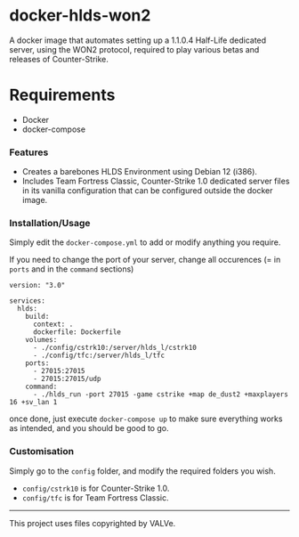 # docker-hlds-won2
A docker image that automates setting up a 1.1.0.4 Half-Life dedicated server, using the WON2 protocol, required to play various betas and releases of Counter-Strike.

# Requirements
- Docker
- docker-compose

### Features
* Creates a barebones HLDS Environment using Debian 12 (i386).
* Includes Team Fortress Classic, Counter-Strike 1.0 dedicated server files in its vanilla configuration that can be configured outside the docker image.

### Installation/Usage

Simply edit the `docker-compose.yml` to add or modify anything you require.

If you need to change the port of your server, change all occurences (= in `ports` and in the `command` sections)

```
version: "3.0"

services:
  hlds:
    build:
      context: .
      dockerfile: Dockerfile
    volumes:
      - ./config/cstrk10:/server/hlds_l/cstrk10 
      - ./config/tfc:/server/hlds_l/tfc
    ports:
      - 27015:27015
      - 27015:27015/udp
    command:
      - ./hlds_run -port 27015 -game cstrike +map de_dust2 +maxplayers 16 +sv_lan 1
```

once done, just execute `docker-compose up` to make sure everything works as intended, and you should be good to go.

### Customisation

Simply go to the `config` folder, and modify the required folders you wish.

- `config/cstrk10` is for Counter-Strike 1.0.
- `config/tfc` is for Team Fortress Classic. 

-----------

This project uses files copyrighted by VALVe. 